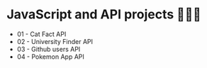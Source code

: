 # JavaScript and API projects 👨‍💻✨

- 01 - Cat Fact API
- 02 - University Finder API
- 03 - Github users API
- 04 - Pokemon App API
